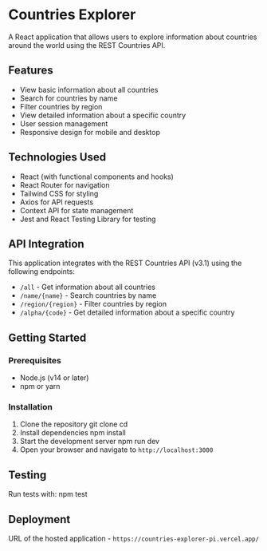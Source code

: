 # Countries Explorer

A React application that allows users to explore information about countries around the world using the REST Countries API.

## Features

- View basic information about all countries
- Search for countries by name
- Filter countries by region
- View detailed information about a specific country
- User session management
- Responsive design for mobile and desktop

## Technologies Used

- React (with functional components and hooks)
- React Router for navigation
- Tailwind CSS for styling
- Axios for API requests
- Context API for state management
- Jest and React Testing Library for testing

## API Integration

This application integrates with the REST Countries API (v3.1) using the following endpoints:

- `/all` - Get information about all countries
- `/name/{name}` - Search countries by name
- `/region/{region}` - Filter countries by region
- `/alpha/{code}` - Get detailed information about a specific country

## Getting Started

### Prerequisites

- Node.js (v14 or later)
- npm or yarn

### Installation

1. Clone the repository
   git clone <repository-url>
   cd <repository-name>
2. Install dependencies
   npm install
3. Start the development server
   npm run dev
4. Open your browser and navigate to `http://localhost:3000`

## Testing

Run tests with: npm test

## Deployment

URL of the hosted application - `https://countries-explorer-pi.vercel.app/`
